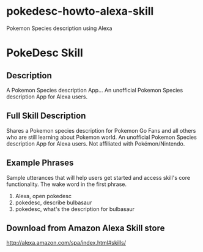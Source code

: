 # pokedesc-howto-alexa-skill
Pokemon Species description using Alexa


# PokeDesc Skill

## Description 
A Pokemon Species description App... An unofficial Pokemon Species description App for Alexa users.

## Full Skill Description
Shares a Pokemon species description for Pokemon Go Fans and all others who are still learning about Pokemon world. An unofficial Pokemon Species description App for Alexa users. Not affiliated with Pokémon/Nintendo.

## Example Phrases 
Sample utterances that will help users get started and access skill's core functionality. The wake word in the first phrase. 

1. Alexa, open pokedesc
2. pokedesc, describe bulbasaur
3. pokedesc, what's the description for bulbasaur

## Download from Amazon Alexa Skill store
http://alexa.amazon.com/spa/index.html#skills/
